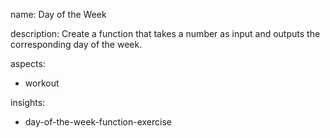 name: Day of the Week

description: Create a function that takes a number as input and outputs the corresponding day of the week.

aspects:
  - workout

insights:
  - day-of-the-week-function-exercise
